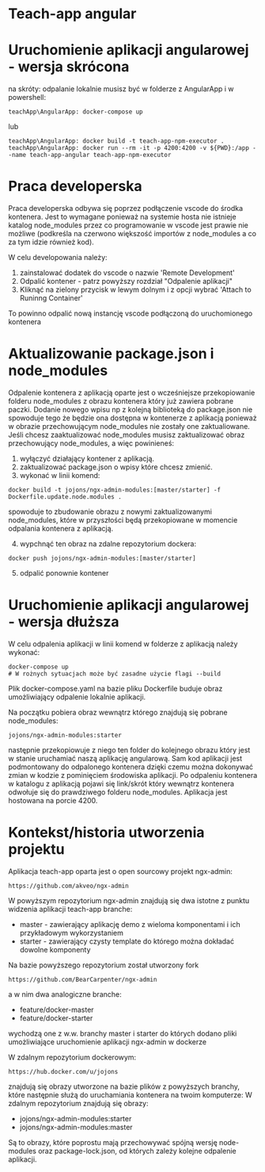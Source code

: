 # Teach-app angular

# Uruchomienie aplikacji angularowej - wersja skrócona
na skróty:
odpalanie lokalnie musisz być w folderze z AngularApp i w powershell:
```
teachApp\AngularApp: docker-compose up
```
lub
```
teachApp\AngularApp: docker build -t teach-app-npm-executor .
teachApp\AngularApp: docker run --rm -it -p 4200:4200 -v ${PWD}:/app --name teach-app-angular teach-app-npm-executor
```
# Praca developerska
Praca developerska odbywa się poprzez podłączenie vscode do środka kontenera. Jest to wymagane ponieważ na systemie hosta nie istnieje katalog node_modules przez co programowanie w vscode jest prawie nie możliwe (podkreśla na czerwono większość importów z node_modules a co za tym idzie również kod).

W celu developowania należy:
1. zainstalować dodatek do vscode o nazwie 'Remote Development'
2. Odpalić kontener - patrz powyższy rozdział "Odpalenie aplikacji"
3. Kliknąć na zielony przycisk w lewym dolnym i z opcji wybrać 'Attach to Runinng Container'

To powinno odpalić nową instancję vscode podłączoną do uruchomionego kontenera

# Aktualizowanie package.json i node_modules
Odpalenie kontenera z aplikacją oparte jest o wcześniejsze przekopiowanie folderu node_modules z obrazu kontenera który już zawiera pobrane paczki. Dodanie nowego wpisu np z kolejną biblioteką do package.json nie spowoduje tego że będzie ona dostępna w kontenerze z aplikacją ponieważ w obrazie przechowującym node_modules nie zostały one zaktualiowane.
Jeśli chcesz zaaktualizować node_modules musisz zaktualizować obraz przechowujący node_modules, a więc powinieneś:
1. wyłączyć działający kontener z aplikacją.
2. zaktualizować package.json o wpisy które chcesz zmienić.
3. wykonać w linii komend:
```
docker build -t jojons/ngx-admin-modules:[master/starter] -f Dockerfile.update.node.modules . 
```
spowoduje to zbudowanie obrazu z nowymi zaktualizowanymi node_modules, które w przyszłości będą przekopiowane w momencie odpalania kontenera z aplikacją.

4. wypchnąć ten obraz na zdalne repozytorium dockera:
```
docker push jojons/ngx-admin-modules:[master/starter]
```
5. odpalić ponownie kontener

# Uruchomienie aplikacji angularowej - wersja dłuższa
W celu odpalenia aplikacji w linii komend w folderze z aplikacją należy wykonać:
```
docker-compose up
# W rożnych sytuacjach może być zasadne użycie flagi --build
```
Plik docker-compose.yaml na bazie pliku Dockerfile buduje obraz umożliwiający odpalenie lokalnie aplikacji.

Na początku pobiera obraz wewnątrz którego znajdują się pobrane node_modules:
```
jojons/ngx-admin-modules:starter
```
następnie przekopiowuje z niego ten folder do kolejnego obrazu który jest w stanie uruchamiać naszą aplikację angularową. Sam kod aplikacji jest podmontowany do odpalonego kontenera dzięki czemu można dokonywać zmian w kodzie z pominięciem środowiska aplikacji. Po odpaleniu kontenera w katalogu z aplikacją pojawi się link/skrót który wewnątrz kontenera odwołuje się do prawdziwego folderu node_modules. 
Aplikacja jest hostowana na porcie 4200.

# Kontekst/historia utworzenia projektu
Aplikacja teach-app oparta jest o open sourcowy projekt ngx-admin:
```
https://github.com/akveo/ngx-admin
```
W powyższym repozytorium ngx-admin znajdują się dwa istotne z punktu widzenia aplikacji teach-app branche: 
- master - zawierający aplikację demo z wieloma komponentami i ich przykładowym wykorzystaniem
- starter - zawierający czysty template do którego można dokładać dowolne komponenty 

Na bazie powyższego repozytorium został utworzony fork 
```
https://github.com/BearCarpenter/ngx-admin
```
a w nim dwa analogiczne branche:
- feature/docker-master 
- feature/docker-starter

wychodzą one z w.w. branchy master i starter do których dodano pliki umożliwiające uruchomienie aplikacji ngx-admin w dockerze

W zdalnym repozytorium dockerowym:
```
https://hub.docker.com/u/jojons
```
znajdują się obrazy utworzone na bazie plików z powyższych branchy, które następnie służą do uruchamiania kontenera na twoim komputerze:
W zdalnym repozytorium znajdują się obrazy:
- jojons/ngx-admin-modules:starter
- jojons/ngx-admin-modules:master

Są to obrazy, które poprostu mają przechowywać spójną wersję node-modules oraz package-lock.json, od których zależy kolejne odpalenie aplikacji. 
